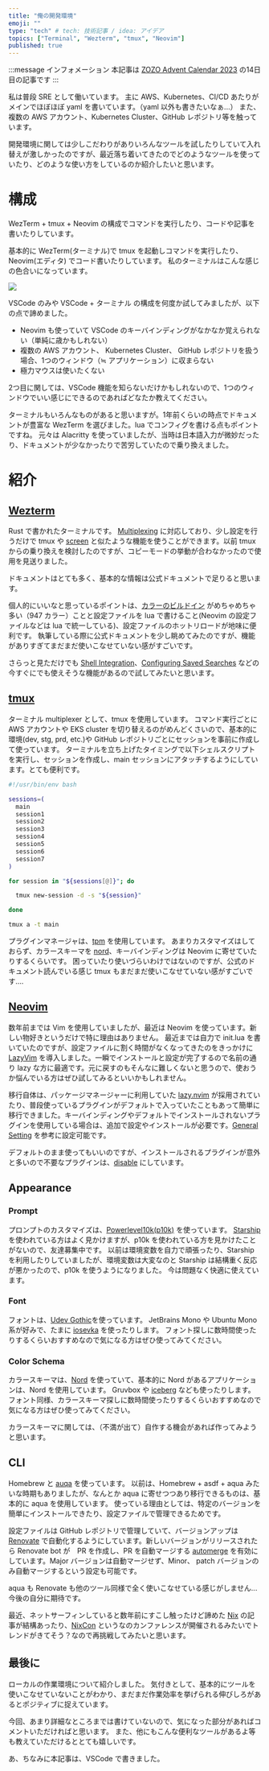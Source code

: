 ```yaml
---
title: "俺の開発環境"
emoji: ""
type: "tech" # tech: 技術記事 / idea: アイデア
topics: ["Terminal", "Wezterm", "tmux", "Neovim"]
published: true
---
```


:::message
インフォメーション
本記事は [ZOZO Advent Calendar 2023](https://qiita.com/advent-calendar/2023/zozo) の14日目の記事です
:::

私は普段 SRE として働いています。
主に AWS、Kubernetes、CI/CD あたりがメインでほぼほぼ yaml を書いています。（yaml 以外も書きたいなぁ...）
また、複数の AWS アカウント、Kubernetes Cluster、GitHub レポジトリ等を触っています。

開発環境に関しては少しこだわりがありいろんなツールを試したりしていて入れ替えが激しかったのですが、最近落ち着いてきたのでどのようなツールを使っていたり、どのような使い方をしているのか紹介したいと思います。

# 構成

WezTerm + tmux + Neovim の構成でコマンドを実行したり、コードや記事を書いたりしています。

基本的に WezTerm(ターミナル)で tmux を起動しコマンドを実行したり、Neovim(エディタ) でコード書いたりしています。
私のターミナルはこんな感じの色合いになっています。

![](/images/my-develop-environment/terminal.png)

VSCode のみや VSCode + ターミナル の構成を何度か試してみましたが、以下の点で諦めました。
  - Neovim も使っていて VSCode のキーバインディングがなかなか覚えられない（単純に歳かもしれない）
  - 複数の AWS アカウント、 Kubernetes Cluster、 GitHub レポジトリを扱う場合、1つのウィンドウ（≒ アプリケーション）に収まらない
  - 極力マウスは使いたくない

2つ目に関しては、VSCode 機能を知らないだけかもしれないので、1つのウィンドウでいい感じにできるのであればどなたか教えてください。

ターミナルもいろんなものがあると思いますが。1年前くらいの時点でドキュメントが豊富な WezTerm を選びました。lua でコンフィグを書ける点もポイントですね。
元々は Alacritty を使っていましたが、当時は日本語入力が微妙だったり、ドキュメントが少なかったりで苦労していたので乗り換えました。

# 紹介

## [Wezterm](https://wezfurlong.org/wezterm/)

Rust で書かれたターミナルです。
[Multiplexing] に対応しており、少し設定を行うだけで tmux や [screen] と似たような機能を使うことができます。以前 tmux からの乗り換えを検討したのですが、コピーモードの挙動が合わなかったので使用を見送りました。

ドキュメントはとても多く、基本的な情報は公式ドキュメントで足りると思います。

個人的にいいなと思っているポイントは、[カラーのビルドイン](https://wezfurlong.org/wezterm/colorschemes/index.html) がめちゃめちゃ多い（947 カラー）ことと設定ファイルを lua で書けること(Neovim の設定ファイルなどは lua で統一している)、設定ファイルのホットリロードが地味に便利です。
執筆している際に公式ドキュメントを少し眺めてみたのですが、機能がありすぎてまだまだ使いこなせていない感がすごいです。

さらっと見ただけでも [Shell Integration](https://wezfurlong.org/wezterm/shell-integration.html)、[Configuring Saved Searches](https://wezfurlong.org/wezterm/scrollback.html#configuring-saved-searches) などの今すぐにでも使えそうな機能があるので試してみたいと思います。

## [tmux](https://github.com/tmux/tmux)

ターミナル multiplexer として、tmux を使用しています。
コマンド実行ごとに AWS アカウントや EKS cluster を切り替えるのがめんどくさいので、基本的に環境(dev, stg, prd, etc.)や GitHub レポジトリごとにセッションを事前に作成して使っています。
ターミナルを立ち上げたタイミングで以下シェルスクリプトを実行し、セッションを作成し、main セッションにアタッチするようにしています。とても便利です。

```bash
#!/usr/bin/env bash

sessions=(
  main
  session1
  session2
  session3
  session4
  session5
  session6
  session7
)

for session in "${sessions[@]}"; do

  tmux new-session -d -s "${session}"

done

tmux a -t main
```

プラグインマネージャは、[tpm](https://github.com/tmux-plugins/tpm) を使用しています。
あまりカスタマイズはしておらず、カラースキーマを [nord](https://github.com/nordtheme/tmux)、キーバインディングは Neovim に寄せていたりするくらいです。
困っていたり使いづらいわけではないのですが、公式のドキュメント読んでいる感じ tmux もまだまだ使いこなせていない感がすごいです....

## [Neovim](https://github.com/neovim/neovim)

数年前までは Vim を使用していましたが、最近は Neovim を使っています。新しい物好きというだけで特に理由はありません。
最近までは自力で init.lua を書いていたのですが、設定ファイルに割く時間がなくなってきたのをきっかけに [LazyVim](https://www.lazyvim.org/) を導入しました。一瞬でインストールと設定が完了するので名前の通り lazy な方に最適です。元に戻すのもそんなに難しくないと思うので、使おうか悩んでいる方はぜひ試してみるといいかもしれません。

移行自体は、パッケージマネージャーに利用していた [lazy.nvim](https://www.lazyvim.org/configuration/lazy.nvim) が採用されていたり、普段使っているプラグインがデフォルトで入っていたこともあって簡単に移行できました。キーバインディングやデフォルトでインストールされないプラグインを使用している場合は、追加で設定やインストールが必要です。[General Setting](https://www.lazyvim.org/configuration/general) を参考に設定可能です。

デフォルトのまま使ってもいいのですが、インストールされるプラグインが意外と多いので不要なプラグインは、[disable](https://www.lazyvim.org/configuration/plugins#-disabling-plugins) にしています。

## Appearance

### Prompt

プロンプトのカスタマイズは、[Powerlevel10k(p10k)](https://github.com/romkatv/powerlevel10k) を使っています。
[Starship](https://starship.rs/ja-JP/) を使われている方はよく見かけますが、p10k を使われている方を見かけたことがないので、友達募集中です。
以前は環境変数を自力で頑張ったり、Starship を利用したりしていましたが、環境変数は大変なのと Starship は結構重く反応が悪かったので、p10k を使うようになりました。
今は問題なく快適に使えています。

### Font

フォントは、[Udev Gothic](https://github.com/yuru7/udev-gothic)を使っています。
JetBrains Mono や Ubuntu Mono 系が好みで、たまに [iosevka](https://github.com/be5invis/Iosevka) を使ったりします。
フォント探しに数時間使ったりするくらいおすすめなので気になる方はぜひ使ってみてください。

### Color Schema

カラースキーマは、[Nord](https://www.nordtheme.com/) を使っていて、基本的に Nord があるアプリケーションは、Nord を使用しています。
Gruvbox や [iceberg](https://github.com/cocopon/iceberg.vim) なども使ったりします。
フォント同様、カラースキーマ探しに数時間使ったりするくらいおすすめなので気になる方はぜひ使ってみてください。

カラースキーマに関しては、（不満が出て）自作する機会があれば作ってみようと思います。

## CLI

Homebrew と [auqa](https://github.com/aquaproj/aqua) を使っています。
以前は、Homebrew + asdf + aqua みたいな時期もありましたが、なんとか aqua に寄せつつあり移行できるものは、基本的に aqua を使用しています。
使っている理由としては、特定のバージョンを簡単にインストールできたり、設定ファイルで管理できるためです。

設定ファイルは GitHub レポジトリで管理していて、バージョンアップは [Renovate](https://github.com/renovatebot/renovate) で自動化するようにしています。新しいバージョンがリリースされたら Renovate bot が　PR を作成し、PR を自動マージする [automerge](https://docs.renovatebot.com/presets-default/#automergeall) を有効にしています。Major バージョンは自動マージせず、Minor、 patch バージョンのみ自動マージするという設定も可能です。

aqua も Renovate も他のツール同様で全く使いこなせている感じがしません...今後の自分に期待です。

最近、ネットサーフィンしていると数年前にすこし触ったけど諦めた [Nix](https://nixos.org/) の記事が結構あったり、[NixCon](https://2023.nixcon.org/) というなのカンファレンスが開催されるみたいでトレンドがきてそう？なので再挑戦してみたいと思います。

## 最後に

ローカルの作業環境について紹介しました。
気付きとして、基本的にツールを使いこなせていないことがわかり、まだまだ作業効率を挙げられる伸びしろがあるとポジティブに捉えています。

今回、あまり詳細なところまでは書けていないので、気になった部分があればコメントいただければと思います。
また、他にもこんな便利なツールがあるよ等も教えていただけるととても嬉しいです。

あ、ちなみに本記事は、VSCode で書きました。

[Multiplexing]: https://wezfurlong.org/wezterm/multiplexing.html
[screen]: https://en.wikipedia.org/wiki/GNU_Screen
